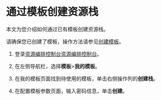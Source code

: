 # 通过模板创建资源栈

本文为您介绍如何通过已有模板创建资源栈。

请确保您已创建了模板，操作方法请参见[创建模板](/cn.zh-CN/模板/管理模板/我的模板/创建模板.md)。

1.  登录[资源编排控制台](http://ros.console.aliyun.com)[资源编排控制台](https://partners-intl.console.aliyun.com/#/ros)。

2.  在左侧导航栏，选择**模板**\>**我的模板**。

3.  在我的模板页面找到待使用的模板，单击右侧操作列的**创建栈**。

4.  在配置模板参数页面，输入密码信息，单击**创建**。


